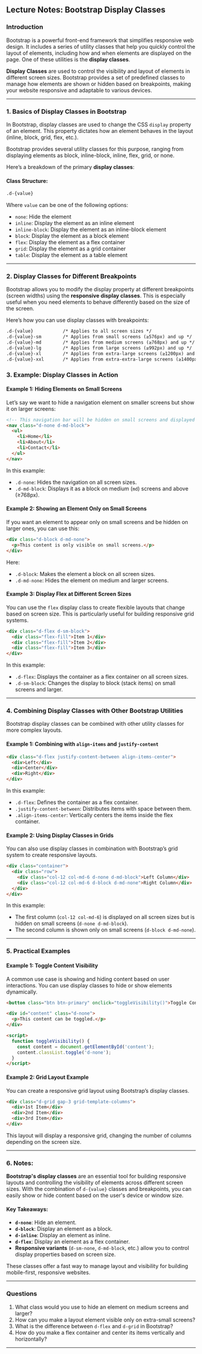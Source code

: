 ## **Lecture Notes: Bootstrap Display Classes**

### **Introduction**
Bootstrap is a powerful front-end framework that simplifies responsive web design. It includes a series of utility classes that help you quickly control the layout of elements, including how and when elements are displayed on the page. One of these utilities is the **display classes**.

**Display Classes** are used to control the visibility and layout of elements in different screen sizes. Bootstrap provides a set of predefined classes to manage how elements are shown or hidden based on breakpoints, making your website responsive and adaptable to various devices.

---

### **1. Basics of Display Classes in Bootstrap**

In Bootstrap, display classes are used to change the CSS `display` property of an element. This property dictates how an element behaves in the layout (inline, block, grid, flex, etc.).

Bootstrap provides several utility classes for this purpose, ranging from displaying elements as block, inline-block, inline, flex, grid, or none.

Here’s a breakdown of the primary **display classes**:

#### **Class Structure:**
```html
.d-{value}
```

Where `value` can be one of the following options:

- `none`: Hide the element
- `inline`: Display the element as an inline element
- `inline-block`: Display the element as an inline-block element
- `block`: Display the element as a block element
- `flex`: Display the element as a flex container
- `grid`: Display the element as a grid container
- `table`: Display the element as a table element

---

### **2. Display Classes for Different Breakpoints**

Bootstrap allows you to modify the display property at different breakpoints (screen widths) using the **responsive display classes**. This is especially useful when you need elements to behave differently based on the size of the screen.

Here’s how you can use display classes with breakpoints:

```html
.d-{value}           /* Applies to all screen sizes */
.d-{value}-sm        /* Applies from small screens (≥576px) and up */
.d-{value}-md        /* Applies from medium screens (≥768px) and up */
.d-{value}-lg        /* Applies from large screens (≥992px) and up */
.d-{value}-xl        /* Applies from extra-large screens (≥1200px) and up */
.d-{value}-xxl       /* Applies from extra-extra-large screens (≥1400px) and up */
```

### **3. Example: Display Classes in Action**

#### **Example 1: Hiding Elements on Small Screens**

Let’s say we want to hide a navigation element on smaller screens but show it on larger screens:

```html
<!-- This navigation bar will be hidden on small screens and displayed on larger screens -->
<nav class="d-none d-md-block">
  <ul>
    <li>Home</li>
    <li>About</li>
    <li>Contact</li>
  </ul>
</nav>
```

In this example:
- `.d-none`: Hides the navigation on all screen sizes.
- `.d-md-block`: Displays it as a block on medium (`md`) screens and above (≥768px).

#### **Example 2: Showing an Element Only on Small Screens**

If you want an element to appear only on small screens and be hidden on larger ones, you can use this:

```html
<div class="d-block d-md-none">
  <p>This content is only visible on small screens.</p>
</div>
```

Here:
- `.d-block`: Makes the element a block on all screen sizes.
- `.d-md-none`: Hides the element on medium and larger screens.

#### **Example 3: Display Flex at Different Screen Sizes**

You can use the `flex` display class to create flexible layouts that change based on screen size. This is particularly useful for building responsive grid systems.

```html
<div class="d-flex d-sm-block">
  <div class="flex-fill">Item 1</div>
  <div class="flex-fill">Item 2</div>
  <div class="flex-fill">Item 3</div>
</div>
```

In this example:
- `.d-flex`: Displays the container as a flex container on all screen sizes.
- `.d-sm-block`: Changes the display to block (stack items) on small screens and larger.

---

### **4. Combining Display Classes with Other Bootstrap Utilities**

Bootstrap display classes can be combined with other utility classes for more complex layouts.

#### **Example 1: Combining with `align-items` and `justify-content`**

```html
<div class="d-flex justify-content-between align-items-center">
  <div>Left</div>
  <div>Center</div>
  <div>Right</div>
</div>
```

In this example:
- `.d-flex`: Defines the container as a flex container.
- `.justify-content-between`: Distributes items with space between them.
- `.align-items-center`: Vertically centers the items inside the flex container.

#### **Example 2: Using Display Classes in Grids**

You can also use display classes in combination with Bootstrap’s grid system to create responsive layouts.

```html
<div class="container">
  <div class="row">
    <div class="col-12 col-md-6 d-none d-md-block">Left Column</div>
    <div class="col-12 col-md-6 d-block d-md-none">Right Column</div>
  </div>
</div>
```

In this example:
- The first column (`col-12 col-md-6`) is displayed on all screen sizes but is hidden on small screens (`d-none d-md-block`).
- The second column is shown only on small screens (`d-block d-md-none`).

---

### **5. Practical Examples**

#### **Example 1: Toggle Content Visibility**

A common use case is showing and hiding content based on user interactions. You can use display classes to hide or show elements dynamically.

```html
<button class="btn btn-primary" onclick="toggleVisibility()">Toggle Content</button>

<div id="content" class="d-none">
  <p>This content can be toggled.</p>
</div>

<script>
  function toggleVisibility() {
    const content = document.getElementById('content');
    content.classList.toggle('d-none');
  }
</script>
```

#### **Example 2: Grid Layout Example**

You can create a responsive grid layout using Bootstrap’s display classes.

```html
<div class="d-grid gap-3 grid-template-columns">
  <div>1st Item</div>
  <div>2nd Item</div>
  <div>3rd Item</div>
</div>
```

This layout will display a responsive grid, changing the number of columns depending on the screen size.

---

### **6. Notes:**

**Bootstrap's display classes** are an essential tool for building responsive layouts and controlling the visibility of elements across different screen sizes. With the combination of `d-{value}` classes and breakpoints, you can easily show or hide content based on the user's device or window size.

#### Key Takeaways:
- **`d-none`**: Hide an element.
- **`d-block`**: Display an element as a block.
- **`d-inline`**: Display an element as inline.
- **`d-flex`**: Display an element as a flex container.
- **Responsive variants** (`d-sm-none`, `d-md-block`, etc.) allow you to control display properties based on screen size.

These classes offer a fast way to manage layout and visibility for building mobile-first, responsive websites.

---

### **Questions**

1. What class would you use to hide an element on medium screens and larger?
2. How can you make a layout element visible only on extra-small screens?
3. What is the difference between `d-flex` and `d-grid` in Bootstrap?
4. How do you make a flex container and center its items vertically and horizontally?

---

